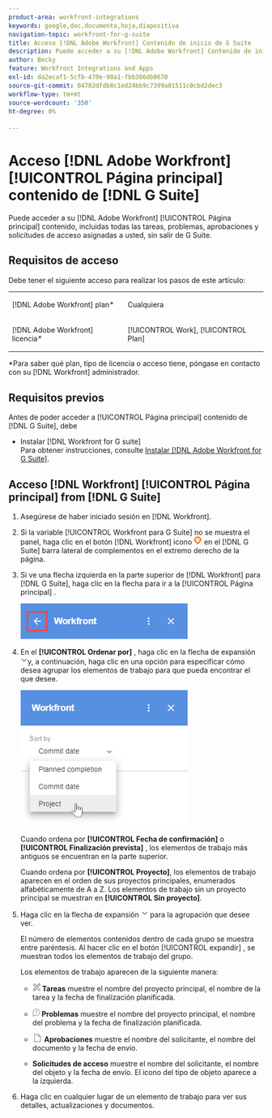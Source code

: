 ```yaml
---
product-area: workfront-integrations
keywords: google,doc,documento,hoja,diapositiva
navigation-topic: workfront-for-g-suite
title: Acceso [!DNL Adobe Workfront] Contenido de inicio de G Suite
description: Puede acceder a su [!DNL Adobe Workfront] Contenido de inicio, incluidas todas las tareas, problemas, aprobaciones y solicitudes de acceso asignadas a usted, sin abandonar G Suite.
author: Becky
feature: Workfront Integrations and Apps
exl-id: da2ecaf1-5cfb-470e-90a1-fbb386db8670
source-git-commit: 04782dfdb8c1ed24bb9c7399a01511c0cbd2dec3
workflow-type: tm+mt
source-wordcount: '350'
ht-degree: 0%

---
```


# Acceso [!DNL Adobe Workfront] [!UICONTROL Página principal] contenido de [!DNL G Suite]

Puede acceder a su [!DNL Adobe Workfront] [!UICONTROL Página principal] contenido, incluidas todas las tareas, problemas, aprobaciones y solicitudes de acceso asignadas a usted, sin salir de G Suite.

## Requisitos de acceso

Debe tener el siguiente acceso para realizar los pasos de este artículo:

<table style="table-layout:auto"> 
 <col> 
 <col> 
 <tbody> 
  <tr> 
   <td role="rowheader">[!DNL Adobe Workfront] plan*</td> 
   <td> <p>Cualquiera</p> </td> 
  </tr> 
  <tr> 
   <td role="rowheader">[!DNL Adobe Workfront] licencia*</td> 
   <td> <p>[!UICONTROL Work], [!UICONTROL Plan]</p> </td> 
  </tr> 
 </tbody> 
</table>

&#42;Para saber qué plan, tipo de licencia o acceso tiene, póngase en contacto con su [!DNL Workfront] administrador.

## Requisitos previos

Antes de poder acceder a [!UICONTROL Página principal] contenido de [!DNL G Suite], debe

* Instalar [!DNL Workfront for G suite]\
   Para obtener instrucciones, consulte [Instalar [!DNL Adobe Workfront for G Suite]](../../workfront-integrations-and-apps/workfront-for-g-suite/install-workfront-for-gsuite.md).

## Acceso [!DNL Workfront] [!UICONTROL Página principal] from [!DNL G Suite]

1. Asegúrese de haber iniciado sesión en [!DNL Workfront].
1. Si la variable [!UICONTROL Workfront para G Suite] no se muestra el panel, haga clic en el botón [!DNL Workfront] icono ![](assets/wf-lion-icon.png) en el [!DNL G Suite] barra lateral de complementos en el extremo derecho de la página.
1. Si ve una flecha izquierda en la parte superior de [!DNL Workfront] para [!DNL G Suite], haga clic en la flecha para ir a la [!UICONTROL Página principal] .

   ![](assets/left-arrow-to-home.png)

1. En el **[!UICONTROL Ordenar por]** , haga clic en la flecha de expansión ![](assets/dropdown-arrow.png)y, a continuación, haga clic en una opción para especificar cómo desea agrupar los elementos de trabajo para que pueda encontrar el que desee.

   ![](assets/sort-by-area.png)

   Cuando ordena por **[!UICONTROL Fecha de confirmación]** o **[!UICONTROL Finalización prevista]** , los elementos de trabajo más antiguos se encuentran en la parte superior.

   Cuando ordena por **[!UICONTROL Proyecto]**, los elementos de trabajo aparecen en el orden de sus proyectos principales, enumerados alfabéticamente de A a Z. Los elementos de trabajo sin un proyecto principal se muestran en **[!UICONTROL Sin proyecto]**.

1. Haga clic en la flecha de expansión ![](assets/dropdown-arrow.png) para la agrupación que desee ver.

   El número de elementos contenidos dentro de cada grupo se muestra entre paréntesis. Al hacer clic en el botón [!UICONTROL expandir] , se muestran todos los elementos de trabajo del grupo.

   Los elementos de trabajo aparecen de la siguiente manera:

   * ![](assets/task-icon.png) **Tareas** muestre el nombre del proyecto principal, el nombre de la tarea y la fecha de finalización planificada.

   * ![](assets/issue-icon.png) **Problemas** muestre el nombre del proyecto principal, el nombre del problema y la fecha de finalización planificada.

   * ![](assets/document-icon.png)  **Aprobaciones** muestre el nombre del solicitante, el nombre del documento y la fecha de envío.
   * **Solicitudes de acceso** muestre el nombre del solicitante, el nombre del objeto y la fecha de envío. El icono del tipo de objeto aparece a la izquierda.

1. Haga clic en cualquier lugar de un elemento de trabajo para ver sus detalles, actualizaciones y documentos.
